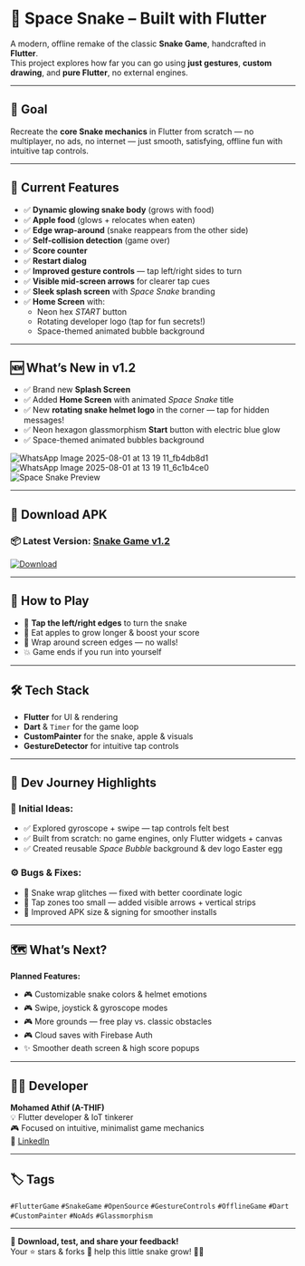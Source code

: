 # 🐍 Space Snake – Built with Flutter

A modern, offline remake of the classic **Snake Game**, handcrafted in **Flutter**.  
This project explores how far you can go using **just gestures**, **custom drawing**, and **pure Flutter**, no external engines.

---

## 🎯 Goal

Recreate the **core Snake mechanics** in Flutter from scratch — no multiplayer, no ads, no internet — just smooth, satisfying, offline fun with intuitive tap controls.

---

## 🚀 Current Features

- ✅ **Dynamic glowing snake body** (grows with food)
- ✅ **Apple food** (glows + relocates when eaten)
- ✅ **Edge wrap-around** (snake reappears from the other side)
- ✅ **Self-collision detection** (game over)
- ✅ **Score counter**
- ✅ **Restart dialog**
- ✅ **Improved gesture controls** — tap left/right sides to turn
- ✅ **Visible mid-screen arrows** for clearer tap cues
- ✅ **Sleek splash screen** with *Space Snake* branding
- ✅ **Home Screen** with:
  - Neon hex *START* button
  - Rotating developer logo (tap for fun secrets!)
  - Space-themed animated bubble background

---

## 🆕 What’s New in v1.2

- ✅ Brand new **Splash Screen**
- ✅ Added **Home Screen** with animated *Space Snake* title
- ✅ New **rotating snake helmet logo** in the corner — tap for hidden messages!
- ✅ Neon hexagon glassmorphism **Start** button with electric blue glow
- ✅ Space-themed animated bubbles background

 ![WhatsApp Image 2025-08-01 at 13 19 11_fb4db8d1](https://github.com/user-attachments/assets/3b487db0-f8c4-4460-ac18-54b35a7dd17e)
  ![WhatsApp Image 2025-08-01 at 13 19 11_6c1b4ce0](https://github.com/user-attachments/assets/3239ffb9-1725-4e5a-9da9-bf1d85d862ca)
  ![Space Snake Preview](https://github.com/user-attachments/assets/ee8d0e99-01c1-4798-bdeb-65f204544730)
 
---

## 📱 Download APK

### 📦 Latest Version: [**Snake Game v1.2**](https://github.com/A-THIF/Snake_Game_Flutter/releases/latest)

[![Download](https://img.shields.io/badge/Download-APK-brightgreen)](https://github.com/A-THIF/Snake_Game_Flutter/releases/latest)

---

## 🧩 How to Play

- 📲 **Tap the left/right edges** to turn the snake
- 🍎 Eat apples to grow longer & boost your score
- 🔄 Wrap around screen edges — no walls!
- 💥 Game ends if you run into yourself

---

## 🛠️ Tech Stack

- **Flutter** for UI & rendering
- **Dart** & `Timer` for the game loop
- **CustomPainter** for the snake, apple & visuals
- **GestureDetector** for intuitive tap controls

---

## 🧠 Dev Journey Highlights

### 📌 Initial Ideas:
- ✅ Explored gyroscope + swipe — tap controls felt best
- ✅ Built from scratch: no game engines, only Flutter widgets + canvas
- ✅ Created reusable *Space Bubble* background & dev logo Easter egg

### ⚙️ Bugs & Fixes:
- 🐛 Snake wrap glitches — fixed with better coordinate logic
- 🐛 Tap zones too small — added visible arrows + vertical strips
- 🐛 Improved APK size & signing for smoother installs

---

## 🗺️ What’s Next?

**Planned Features:**
- 🎮 Customizable snake colors & helmet emotions
- 🎮 Swipe, joystick & gyroscope modes
- 🎮 More grounds — free play vs. classic obstacles
- 🎮 Cloud saves with Firebase Auth
- ✨ Smoother death screen & high score popups

---

## 🙋‍♂️ Developer

**Mohamed Athif (A-THIF)**  
💡 Flutter developer & IoT tinkerer  
🎮 Focused on intuitive, minimalist game mechanics  
🔗 [LinkedIn](https://www.linkedin.com/in/mohamedathif)

---

## 🏷️ Tags

`#FlutterGame` `#SnakeGame` `#OpenSource` `#GestureControls` `#OfflineGame` `#Dart` `#CustomPainter` `#NoAds` `#Glassmorphism`

---

📌 **Download, test, and share your feedback!**  
Your ⭐️ stars & forks 🍴 help this little snake grow! 🐍🚀
